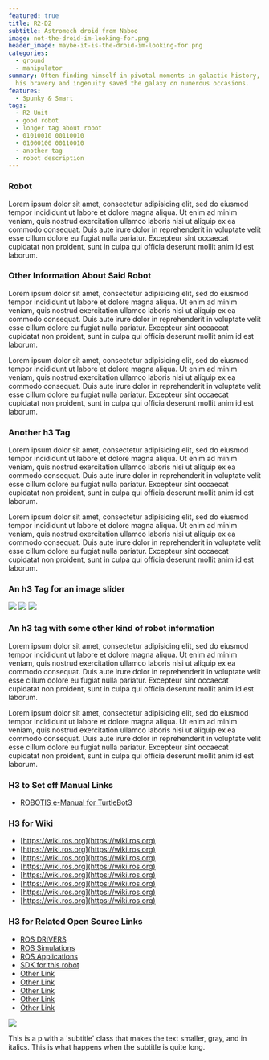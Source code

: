```yaml
---
featured: true
title: R2-D2
subtitle: Astromech droid from Naboo
image: not-the-droid-im-looking-for.png
header_image: maybe-it-is-the-droid-im-looking-for.png
categories:
  - ground
  - manipulator
summary: Often finding himself in pivotal moments in galactic history,
  his bravery and ingenuity saved the galaxy on numerous occasions.
features:
  - Spunky & Smart
tags:
  - R2 Unit
  - good robot
  - longer tag about robot
  - 01010010 00110010
  - 01000100 00110010
  - another tag
  - robot description
---
```


### Robot

Lorem ipsum dolor sit amet, consectetur adipisicing elit, sed do eiusmod tempor incididunt ut labore et dolore magna aliqua. Ut enim ad minim veniam, quis nostrud exercitation ullamco laboris nisi ut aliquip ex ea commodo consequat. Duis aute irure dolor in reprehenderit in voluptate velit esse cillum dolore eu fugiat nulla pariatur. Excepteur sint occaecat cupidatat non proident, sunt in culpa qui officia deserunt mollit anim id est laborum.

### Other Information About Said Robot

Lorem ipsum dolor sit amet, consectetur adipisicing elit, sed do eiusmod tempor incididunt ut labore et dolore magna aliqua. Ut enim ad minim veniam, quis nostrud exercitation ullamco laboris nisi ut aliquip ex ea commodo consequat. Duis aute irure dolor in reprehenderit in voluptate velit esse cillum dolore eu fugiat nulla pariatur. Excepteur sint occaecat cupidatat non proident, sunt in culpa qui officia deserunt mollit anim id est laborum.

Lorem ipsum dolor sit amet, consectetur adipisicing elit, sed do eiusmod tempor incididunt ut labore et dolore magna aliqua. Ut enim ad minim veniam, quis nostrud exercitation ullamco laboris nisi ut aliquip ex ea commodo consequat. Duis aute irure dolor in reprehenderit in voluptate velit esse cillum dolore eu fugiat nulla pariatur. Excepteur sint occaecat cupidatat non proident, sunt in culpa qui officia deserunt mollit anim id est laborum.

### Another h3 Tag

Lorem ipsum dolor sit amet, consectetur adipisicing elit, sed do eiusmod tempor incididunt ut labore et dolore magna aliqua. Ut enim ad minim veniam, quis nostrud exercitation ullamco laboris nisi ut aliquip ex ea commodo consequat. Duis aute irure dolor in reprehenderit in voluptate velit esse cillum dolore eu fugiat nulla pariatur. Excepteur sint occaecat cupidatat non proident, sunt in culpa qui officia deserunt mollit anim id est laborum.

Lorem ipsum dolor sit amet, consectetur adipisicing elit, sed do eiusmod tempor incididunt ut labore et dolore magna aliqua. Ut enim ad minim veniam, quis nostrud exercitation ullamco laboris nisi ut aliquip ex ea commodo consequat. Duis aute irure dolor in reprehenderit in voluptate velit esse cillum dolore eu fugiat nulla pariatur. Excepteur sint occaecat cupidatat non proident, sunt in culpa qui officia deserunt mollit anim id est laborum.

### An h3 Tag for an image slider

<div id="description-image-slider" class="owl-carousel owl-theme">
  <img class="item" src="/images/robot-face.png" />
  <img class="item" src="/images/robot.png" />
  <img class="item" src="/images/drone.png" />
</div>

### An h3 tag with some other kind of robot information

Lorem ipsum dolor sit amet, consectetur adipisicing elit, sed do eiusmod tempor incididunt ut labore et dolore magna aliqua. Ut enim ad minim veniam, quis nostrud exercitation ullamco laboris nisi ut aliquip ex ea commodo consequat. Duis aute irure dolor in reprehenderit in voluptate velit esse cillum dolore eu fugiat nulla pariatur. Excepteur sint occaecat cupidatat non proident, sunt in culpa qui officia deserunt mollit anim id est laborum.

Lorem ipsum dolor sit amet, consectetur adipisicing elit, sed do eiusmod tempor incididunt ut labore et dolore magna aliqua. Ut enim ad minim veniam, quis nostrud exercitation ullamco laboris nisi ut aliquip ex ea commodo consequat. Duis aute irure dolor in reprehenderit in voluptate velit esse cillum dolore eu fugiat nulla pariatur. Excepteur sint occaecat cupidatat non proident, sunt in culpa qui officia deserunt mollit anim id est laborum.

### H3 to Set off Manual Links

- [ROBOTIS e-Manual for TurtleBot3](#)

### H3 for Wiki

- [https://wiki.ros.org](https://wiki.ros.org)
- [https://wiki.ros.org](https://wiki.ros.org)
- [https://wiki.ros.org](https://wiki.ros.org)
- [https://wiki.ros.org](https://wiki.ros.org)
- [https://wiki.ros.org](https://wiki.ros.org)
- [https://wiki.ros.org](https://wiki.ros.org)
- [https://wiki.ros.org](https://wiki.ros.org)
- [https://wiki.ros.org](https://wiki.ros.org)

### H3 for Related Open Source Links

- [ROS DRIVERS](#)
- [ROS Simulations](#)
- [ROS Applications](#)
- [SDK for this robot](#)
- [Other Link](#)
- [Other Link](#)
- [Other Link](#)
- [Other Link](#)
- [Other Link](#)

<div class="image-large">
  <img src="/images/quadcopter.png" />
</div>
<p class="subtitle">
  This is a p with a 'subtitle' class that makes the text smaller, gray, and in italics. This is what happens when the subtitle is
  quite long.
</p>
